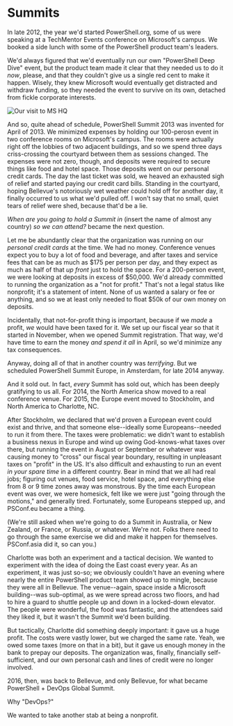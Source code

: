 # Summits
In late 2012, the year we'd started PowerShell.org, some of us were speaking at a TechMentor Events conference on Microsoft's campus. We booked a side lunch with some of the PowerShell product team's leaders. 

We'd always figured that we'd eventually run our own "PowerShell Deep Dive" event, but the product team made it clear that they needed us to do it _now_, please, and that they couldn't give us a single red cent to make it happen. Wisely, they knew Microsoft would eventually get distracted and withdraw funding, so they needed the event to survive on its own, detached from fickle corporate interests.

![Our visit to MS HQ](images/image3.jpg)

And so, quite ahead of schedule, PowerShell Summit 2013 was invented for April of 2013. We minimized expenses by holding our 100-perosn event in two conference rooms on Microsoft's campus. The rooms were actually right off the lobbies of two adjacent buildings, and so we spend three days criss-crossing the courtyard between them as sessions changed. The expenses were not zero, though, and deposits were required to secure things like food and hotel space. Those deposits went on our personal credit cards. The day the last ticket was sold, we heaved an exhausted sigh of relief and started paying our credit card bills. Standing in the courtyard, hoping Bellevue's notoriously wet weather could hold off for another day, it finally occurred to us what we'd pulled off. I won't say that no small, quiet tears of relief were shed, because that'd be a lie.

_When are you going to hold a Summit in_ (insert the name of almost any country) _so we can attend?_ became the next question. 

Let me be abundantly clear that the organization was running on our _personal credit cards_ at the time. We had no money. Conference venues expect you to buy a lot of food and beverage, and after taxes and service fees that can be as much as $175 per person per day, and they expect as much as half of that _up front_ just to hold the space. For a 200-person event, we were looking at deposits in excess of $50,000. We'd already committed to running the organization as a "not for profit." That's not a legal status like nonprofit; it's a statement of intent. None of us wanted a salary or fee or anything, and so we at least only needed to float $50k of our own money on deposits.

Incidentally, that not-for-profit thing is important, because if we _made_ a profit, _we_ would have been taxed for it. We set up our fiscal year so that it started in November, when we opened Summit registration. That way, we'd have time to earn the money _and spend it all_ in April, so we'd minimize any tax consequences.

Anyway, doing all of that in another country was _terrifying_. But we scheduled PowerShell Summit Europe, in Amsterdam, for late 2014 anyway.

And it sold out. In fact, _every_ Summit has sold out, which has been deeply gratifying to us all. For 2014, the North America show moved to a real conference venue. For 2015, the Europe event moved to Stockholm, and North America to Charlotte, NC.

After Stockholm, we declared that we'd proven a European event could exist and thrive, and that someone else--ideally some Europeans--needed to run it from there. The taxes were problematic: we didn't want to establish a business nexus in Europe and wind up owing God-knows-what taxes over there, but running the event in August or September or whatever was causing money to "cross" our fiscal year boundary, resulting in unpleasant taxes on "profit" in the US. It's also difficult and exhausting to run an event _in your spare time_ in a different country. Bear in mind that we all had real jobs; figuring out venues, food service, hotel space, and everything else from 8 or 9 time zones away was monstrous. By the time each European event was over, we were homesick, felt like we were just "going through the motions," and generally tired. Fortunately, some Europeans stepped up, and PSConf.eu became a thing.

(We're still asked when we're going to do a Summit in Australia, or New Zealand, or France, or Russia, or whatever. We're not. Folks there need to go through the same exercise we did and make it happen for themselves. PSConf.asia did it, so can you.)

Charlotte was both an experiment and a tactical decision. We wanted to experiment with the idea of doing the East coast every year. As an experiment, it was just so-so; we obviously couldn't have an evening where nearly the entire PowerShell product team showed up to mingle, because they were all in Bellevue. The venue--again, space inside a Microsoft building--was sub-optimal, as we were spread across two floors, and had to hire a guard to shuttle people up and down in a locked-down elevator. The people were wonderful, the food was fantastic, and the attendees said they liked it, but it wasn't the Summit we'd been building.

But tactically, Charlotte did something deeply important: it gave us a huge profit. The costs were vastly lower, but we charged the same rate. Yeah, we owed some taxes (more on that in a bit), but it gave us enough money in the bank to prepay our deposits. The organization was, finally, financially self-sufficient, and our own personal cash and lines of credit were no longer involved. 

2016, then, was back to Bellevue, and only Bellevue, for what became PowerShell + DevOps Global Summit.

Why "DevOps?"  

We wanted to take another stab at being a nonprofit.